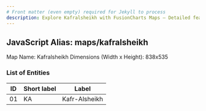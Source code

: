 ```yaml
---
# Front matter (even empty) required for Jekyll to process
description: Explore Kafralsheikh with FusionCharts Maps – Detailed features for seamless integration. Try now & enhance your data visualization today! 
---
```


## JavaScript Alias: maps/kafralsheikh

Map Name: Kafralsheikh
Dimensions (Width x Height): 838x535





### List of Entities

ID | Short label | Label
---|---|---|
01|KA|Kafr-Alsheikh


